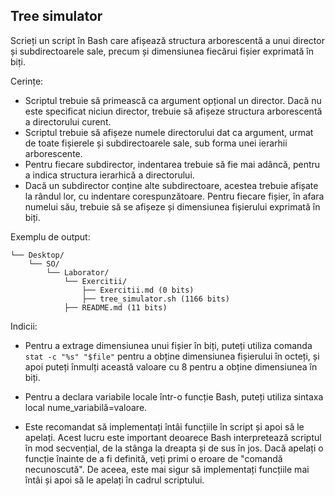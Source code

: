 ## Tree simulator

Scrieți un script în Bash care afișează structura arborescentă a unui director și subdirectoarele sale, precum și dimensiunea fiecărui fișier exprimată în biți.

Cerințe:

- Scriptul trebuie să primească ca argument opțional un director. Dacă nu este specificat niciun director, trebuie să afișeze structura arborescentă a directorului curent.
- Scriptul trebuie să afișeze numele directorului dat ca argument, urmat de toate fișierele și subdirectoarele sale, sub forma unei ierarhii arborescente.
- Pentru fiecare subdirector, indentarea trebuie să fie mai adâncă, pentru a indica structura ierarhică a directorului.
- Dacă un subdirector conține alte subdirectoare, acestea trebuie afișate la rândul lor, cu indentare corespunzătoare.
Pentru fiecare fișier, în afara numelui său, trebuie să se afișeze și dimensiunea fișierului exprimată în biți.

Exemplu de output:
```
└── Desktop/
    └── SO/
        └── Laborator/
            └── Exercitii/
                ├── Exercitii.md (0 bits)
                ├── tree_simulator.sh (1166 bits)
            ├── README.md (11 bits)
```
Indicii:

- Pentru a extrage dimensiunea unui fișier în biți, puteți utiliza comanda `stat -c "%s" "$file"` pentru a obține dimensiunea fișierului în octeți, și apoi puteți înmulți această valoare cu 8 pentru a obține dimensiunea în biți.

- Pentru a declara variabile locale într-o funcție Bash, puteți utiliza sintaxa local nume_variabilă=valoare.

- Este recomandat să implementați întâi funcțiile în script și apoi să le apelați. Acest lucru este important deoarece Bash interpretează scriptul în mod secvențial, de la stânga la dreapta și de sus în jos. Dacă apelați o funcție înainte de a fi definită, veți primi o eroare de "comandă necunoscută". De aceea, este mai sigur să implementați funcțiile mai întâi și apoi să le apelați în cadrul scriptului.